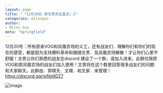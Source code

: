 ```yaml
---
layout: page
title: "『12月20日 郭文贵先生盖文』·2"
categories: milesguo
author:
- Miles Guo
meta: "Springfield"
---
```


12月20号：所有原来VOG和凤凰农场的义工，还有战友们．理解你们和你们的现在的感受，都是因为支持爆料革命和跟随文贵．及凤凰农场解散！才让你们心里不舒服！文贵让你们熟悉的战友在discord 建设了一个群，请加入进来。此群仅限原VOG和原凤凰农场的战友们加入使用！文贵将在这个群里回答很多战友们的问题和大家聊天。此群由．郭啸天．文啸．和文家．来管理！https://discord.gg/rpNd4DZ7

![image](../../../../image/milesguo/2020_12_20_Miles_Guo_Getter_2_1.jpg)
